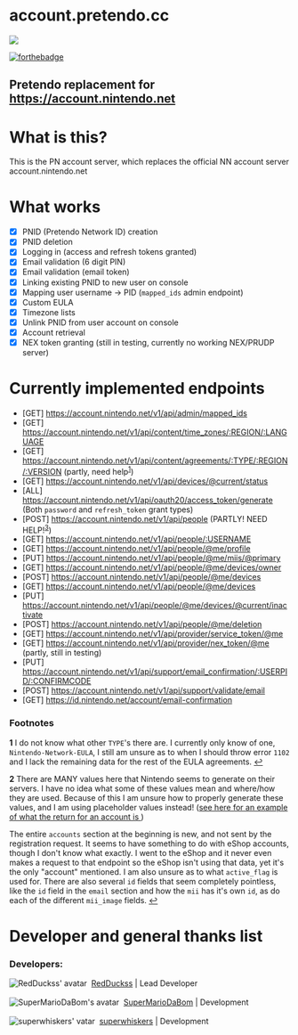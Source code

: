 # account.pretendo.cc

<p align="left">
    <a href="https://discord.gg/rxekqVJ" target="_blank">
        <img src="https://discordapp.com/api/guilds/408718485913468928/widget.png?style=banner3">
    </a>
</p>

[![forthebadge](http://forthebadge.com/images/badges/built-with-love.svg)](http://forthebadge.com)

## Pretendo replacement for https://account.nintendo.net

# What is this?
This is the PN account server, which replaces the official NN account server account.nintendo.net

# What works
- [x] PNID (Pretendo Network ID) creation
- [x] PNID deletion
- [x] Logging in (access and refresh tokens granted)
- [x] Email validation (6 digit PIN)
- [x] Email validation (email token)
- [x] Linking existing PNID to new user on console
- [x] Mapping user username -> PID (`mapped_ids` admin endpoint)
- [x] Custom EULA
- [x] Timezone lists
- [x] Unlink PNID from user account on console
- [x] Account retrieval
- [x] NEX token granting (still in testing, currently no working NEX/PRUDP server)

# Currently implemented endpoints
- [GET] https://account.nintendo.net/v1/api/admin/mapped_ids
- [GET] https://account.nintendo.net/v1/api/content/time_zones/:REGION/:LANGUAGE
- [GET] https://account.nintendo.net/v1/api/content/agreements/:TYPE/:REGION/:VERSION (partly, need help<sup id="a1">[1](#f1)</sup>)
- [GET] https://account.nintendo.net/v1/api/devices/@current/status
- [ALL] https://account.nintendo.net/v1/api/oauth20/access_token/generate (Both `password` and `refresh_token` grant types)
- [POST] https://account.nintendo.net/v1/api/people (PARTLY! NEED HELP!<sup id="a3">[3](#f3)</sup>)
- [GET] https://account.nintendo.net/v1/api/people/:USERNAME
- [GET] https://account.nintendo.net/v1/api/people/@me/profile
- [PUT] https://account.nintendo.net/v1/api/people/@me/miis/@primary
- [GET] https://account.nintendo.net/v1/api/people/@me/devices/owner
- [POST] https://account.nintendo.net/v1/api/people/@me/devices
- [GET] https://account.nintendo.net/v1/api/people/@me/devices
- [PUT] https://account.nintendo.net/v1/api/people/@me/devices/@current/inactivate
- [POST] https://account.nintendo.net/v1/api/people/@me/deletion
- [GET] https://account.nintendo.net/v1/api/provider/service_token/@me
- [GET] https://account.nintendo.net/v1/api/provider/nex_token/@me (partly, still in testing)
- [PUT] https://account.nintendo.net/v1/api/support/email_confirmation/:USERPID/:CONFIRMCODE
- [POST] https://account.nintendo.net/v1/api/support/validate/email
- [GET] https://id.nintendo.net/account/email-confirmation


### Footnotes

<b id="f1">1</b> I do not know what other `TYPE`'s there are. I currently only know of one, `Nintendo-Network-EULA`, I still am unsure as to when I should throw error `1102` and I lack the remaining data for the rest of the EULA agreements. [↩](#a1)

<b id="f3">2</b> There are MANY values here that Nintendo seems to generate on their servers. I have no idea what some of these values mean and where/how they are used. Because of this I am unsure how to properly generate these values, and I am using placeholder values instead! ([see here for an example of what the return for an account is ](https://github.com/RedDuckss/csms/blob/master/OFFICIAL_SCHEMA.md#grab-profile))

The entire `accounts` section at the beginning is new, and not sent by the registration request. It seems to have something to do with eShop accounts, though I don't know what exactly. I went to the eShop and it never even makes a request to that endpoint so the eShop isn't using that data, yet it's the only "account" mentioned. I am also unsure as to what `active_flag` is used for. There are also several `id` fields that seem completely pointless, like the `id` field in the `email` section and how the `mii` has it's own `id`, as do each of the different `mii_image` fields. [↩](#a3)

# Developer and general thanks list

### Developers:
![RedDuckss' avatar](https://avatars1.githubusercontent.com/u/27011796?s=40&v=4)&nbsp;&nbsp;[RedDuckss](https://github.com/RedDuckss) | Lead Developer
<br><br>
![SuperMarioDaBom's avatar](https://avatars2.githubusercontent.com/u/19657053?s=40&v=4)&nbsp;&nbsp;[SuperMarioDaBom](https://github.com/SuperMarioDaBom) | Development
<br><br>
![superwhiskers' vatar](https://avatars2.githubusercontent.com/u/10212424?s=40&v=4)&nbsp;&nbsp;[superwhiskers](https://github.com/superwhiskers) | Development
